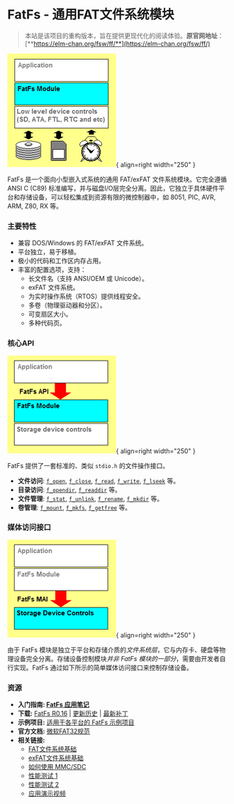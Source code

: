 # FatFs - 通用FAT文件系统模块

> 本站是该项目的重构版本，旨在提供更现代化的阅读体验。**原官网地址**：[**https://elm-chan.org/fsw/ff/**](https://elm-chan.org/fsw/ff/)

![FatFs Layers](res/layers.png){ align=right width="250" }

FatFs 是一个面向小型嵌入式系统的通用 FAT/exFAT 文件系统模块。它完全遵循 ANSI C (C89) 标准编写，并与磁盘I/O层完全分离。因此，它独立于具体硬件平台和存储设备，可以轻松集成到资源有限的微控制器中，如 8051, PIC, AVR, ARM, Z80, RX 等。

### 主要特性

*   兼容 DOS/Windows 的 FAT/exFAT 文件系统。
*   平台独立，易于移植。
*   极小的代码和工作区内存占用。
*   丰富的配置选项，支持：
    *   长文件名（支持 ANSI/OEM 或 Unicode）。
    *   exFAT 文件系统。
    *   为实时操作系统（RTOS）提供线程安全。
    *   多卷（物理驱动器和分区）。
    *   可变扇区大小。
    *   多种代码页。

### 核心API

![FatFs Layers1](res/layers1.png){ align=right width="250" }

FatFs 提供了一套标准的、类似 `stdio.h` 的文件操作接口。

*   **文件访问**: [`f_open`](api/open.md), [`f_close`](api/close.md), [`f_read`](api/read.md), [`f_write`](api/write.md), [`f_lseek`](api/lseek.md) 等。
*   **目录访问**: [`f_opendir`](api/opendir.md), [`f_readdir`](api/readdir.md) 等。
*   **文件管理**: [`f_stat`](api/stat.md), [`f_unlink`](api/unlink.md), [`f_rename`](api/rename.md), [`f_mkdir`](api/mkdir.md) 等。
*   **卷管理**: [`f_mount`](api/mount.md), [`f_mkfs`](api/mkfs.md), [`f_getfree`](api/getfree.md) 等。

### 媒体访问接口

![FatFs Layers2](res/layers2.png){ align=right width="250" }

由于 FatFs 模块是独立于平台和存储介质的*文件系统层*，它与内存卡、硬盘等物理设备完全分离。存储设备控制模块*并非 FatFs 模块的一部分*，需要由开发者自行实现。FatFs 通过如下所示的简单媒体访问接口来控制存储设备。

### 资源

*   **入门指南: [FatFs 应用笔记](api/appnote.md)**
*   **下载:** [FatFs R0.16](arc/ff16.zip) | [更新历史](updates.html) | [最新补丁](patches.html)
*   **示例项目:** [适用于各平台的 FatFs 示例项目](ffsample.zip)
*   **官方文档:** [微软FAT32规范](https://msdn.microsoft.com/en-us/windows/hardware/gg463080.aspx)
*   **相关链接:**
    *   [FAT文件系统基础](https://elm-chan.org/docs/fat_e.html)
    *   [exFAT文件系统基础](https://elm-chan.org/docs/exfat_e.html)
    *   [如何使用 MMC/SDC](https://elm-chan.org/docs/mmc/mmc_e.html)
    *   [性能测试 1](res/rwtest1.png)
    *   [性能测试 2](res/rwtest2.html)
    *   [应用演示视频](res/fd.html)